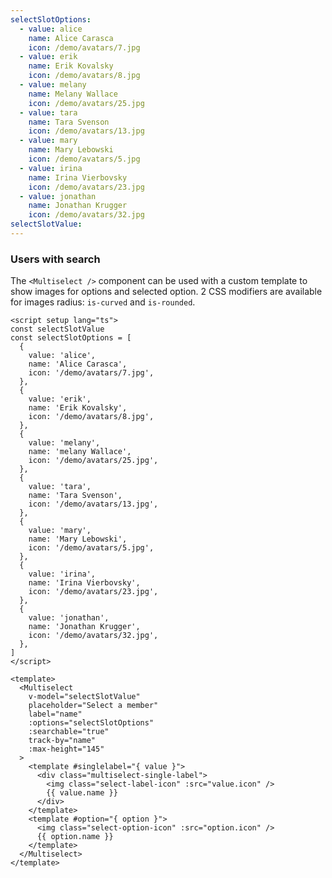 ```yaml
---
selectSlotOptions:
  - value: alice
    name: Alice Carasca
    icon: /demo/avatars/7.jpg
  - value: erik
    name: Erik Kovalsky
    icon: /demo/avatars/8.jpg
  - value: melany
    name: Melany Wallace
    icon: /demo/avatars/25.jpg
  - value: tara
    name: Tara Svenson
    icon: /demo/avatars/13.jpg
  - value: mary
    name: Mary Lebowski
    icon: /demo/avatars/5.jpg
  - value: irina
    name: Irina Vierbovsky
    icon: /demo/avatars/23.jpg
  - value: jonathan
    name: Jonathan Krugger
    icon: /demo/avatars/32.jpg
selectSlotValue:
---
```


### Users with search

The `<Multiselect />` component can be used with a custom template to show
images for options and selected option. 2 CSS modifiers are available for
images radius: `is-curved` and `is-rounded`.

<!--code-->

```vue
<script setup lang="ts">
const selectSlotValue
const selectSlotOptions = [
  {
    value: 'alice',
    name: 'Alice Carasca',
    icon: '/demo/avatars/7.jpg',
  },
  {
    value: 'erik',
    name: 'Erik Kovalsky',
    icon: '/demo/avatars/8.jpg',
  },
  {
    value: 'melany',
    name: 'melany Wallace',
    icon: '/demo/avatars/25.jpg',
  },
  {
    value: 'tara',
    name: 'Tara Svenson',
    icon: '/demo/avatars/13.jpg',
  },
  {
    value: 'mary',
    name: 'Mary Lebowski',
    icon: '/demo/avatars/5.jpg',
  },
  {
    value: 'irina',
    name: 'Irina Vierbovsky',
    icon: '/demo/avatars/23.jpg',
  },
  {
    value: 'jonathan',
    name: 'Jonathan Krugger',
    icon: '/demo/avatars/32.jpg',
  },
]
</script>

<template>
  <Multiselect
    v-model="selectSlotValue"
    placeholder="Select a member"
    label="name"
    :options="selectSlotOptions"
    :searchable="true"
    track-by="name"
    :max-height="145"
  >
    <template #singlelabel="{ value }">
      <div class="multiselect-single-label">
        <img class="select-label-icon" :src="value.icon" />
        {{ value.name }}
      </div>
    </template>
    <template #option="{ option }">
      <img class="select-option-icon" :src="option.icon" />
      {{ option.name }}
    </template>
  </Multiselect>
</template>
```

<!--/code-->

<!--example-->

<div class="columns">
  <div class="column is-4">
    <V-Field class="is-image-select">
      <V-Control>
        <Multiselect
          v-model="frontmatter.selectSlotValue"
          placeholder="Select a member"
          label="name"
          :options="frontmatter.selectSlotOptions"
          :searchable="true"
          trackBy="name"
          :maxHeight="145"
        >
          <template v-slot:singlelabel="{ value }">
            <div class="multiselect-single-label">
              <img class="select-label-icon" :src="value.icon" /> 
              <span class="select-label-text">
                {{ value.name }}
              </span>
            </div>
          </template>
          <template v-slot:option="{ option }">
            <img class="select-option-icon" :src="option.icon" /> 
            <span class="select-option-text">
              {{ option.name }}
            </span>  
          </template>
        </Multiselect>
      </V-Control>
    </V-Field>
  </div>
  <div class="column is-4">
    <V-Field class="is-image-select is-curved-select">
      <V-Control>
        <Multiselect
          v-model="frontmatter.selectSlotValue"
          placeholder="Select a member"
          label="name"
          :options="frontmatter.selectSlotOptions"
          :searchable="true"
          trackBy="name"
          :maxHeight="145"
        >
          <template v-slot:singlelabel="{ value }">
            <div class="multiselect-single-label">
              <img class="select-label-icon is-curved" :src="value.icon" /> 
              <span class="select-label-text">
                {{ value.name }}
              </span>
            </div>
          </template>
          <template v-slot:option="{ option }">
            <img class="select-option-icon is-curved" :src="option.icon" /> 
            <span class="select-option-text">
              {{ option.name }}
            </span>  
          </template>
        </Multiselect>
      </V-Control>
    </V-Field>
  </div>
  <div class="column is-4">
    <V-Field class="is-image-select is-rounded-select">
      <V-Control>
        <Multiselect
          v-model="frontmatter.selectSlotValue"
          placeholder="Select a member"
          label="name"
          :options="frontmatter.selectSlotOptions"
          :searchable="true"
          trackBy="name"
          :maxHeight="145"
        >
          <template v-slot:singlelabel="{ value }">
            <div class="multiselect-single-label">
              <img class="select-label-icon is-rounded" :src="value.icon" />
              <span class="select-label-text">
                {{ value.name }}
              </span>
            </div>
          </template>
          <template v-slot:option="{ option }">
            <img class="select-option-icon is-rounded" :src="option.icon" />
            <span class="select-option-text">
              {{ option.name }}
            </span>  
          </template>
        </Multiselect>
      </V-Control>
    </V-Field>
  </div>
</div>

<!--/example-->
